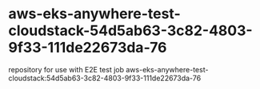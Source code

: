 # aws-eks-anywhere-test-cloudstack-54d5ab63-3c82-4803-9f33-111de22673da-76
repository for use with E2E test job aws-eks-anywhere-test-cloudstack:54d5ab63-3c82-4803-9f33-111de22673da-76

